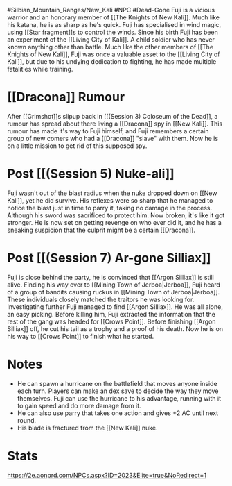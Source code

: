 #Silbian_Mountain_Ranges/New_Kali #NPC #Dead-Gone 
Fuji is a vicious warrior and an honorary member of [[The Knights of New Kali]]. Much like his katana, he is as sharp as he's quick. Fuji has specialised in wind magic, using [[Star fragment]]s to control the winds. Since his birth Fuji has been an experiment of the [[Living City of Kali]]. A child soldier who has never known anything other than battle. Much like the other members of [[The Knights of New Kali]], Fuji was once a valuable asset to the [[Living City of Kali]], but due to his undying dedication to fighting, he has made multiple fatalities while training.
# [[Dracona]] Rumour
After [[Grimshot]]s slipup back in [[(Session 3) Coloseum of the Dead]], a rumour has spread about there living a [[Dracona]] spy in [[New Kali]]. This rumour has made it's way to Fuji himself, and Fuji remembers a certain group of new comers who had a [[Dracona]] "slave" with them. Now he is on a little mission to get rid of this supposed spy. 
# Post [[(Session 5) Nuke-ali]]
Fuji wasn't out of the blast radius when the nuke dropped down on [[New Kali]], yet he did survive. His reflexes were so sharp that he managed to notice the blast just in time to parry it, taking no damage in the process. Although his sword was sacrificed to protect him. Now broken, it's like it got stronger. He is now set on getting revenge on who ever did it, and he has a sneaking suspicion that the culprit might be a certain [[Dracona]].
# Post [[(Session 7) Ar-gone Silliax]]
Fuji is close behind the party, he is convinced that [[Argon Silliax]] is still alive. Finding his way over to [[Mining Town of Jerboa|Jerboa]], Fuji heard of a group of bandits causing ruckus in [[Mining Town of Jerboa|Jerboa]]. These individuals closely matched the traitors he was looking for. Investigating further Fuji managed to find [[Argon Silliax]]. He was all alone, an easy picking. Before killing him, Fuji extracted the information that the rest of the gang was headed for [[Crows Point]]. Before finishing [[Argon Silliax]] off, he cut his tail as a trophy and a proof of his death. Now he is on his way to [[Crows Point]] to finish what he started.
# Notes
- He can spawn a hurricane on the battlefield that moves anyone inside each turn. Players can make an dex save to decide the way they move themselves. Fuji can use the hurricane to his advantage, running with it to gain speed and do more damage from it. 
- He can also use parry that takes one action and gives +2 AC until next round.
- His blade is fractured from the [[New Kali]] nuke.
# Stats
https://2e.aonprd.com/NPCs.aspx?ID=2023&Elite=true&NoRedirect=1